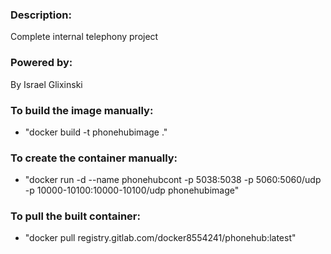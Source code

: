 ### Description:
Complete internal telephony project

### Powered by:
By Israel Glixinski

### To build the image manually:
* "docker build -t phonehubimage ."

### To create the container manually:
* "docker run -d --name phonehubcont -p 5038:5038 -p 5060:5060/udp -p 10000-10100:10000-10100/udp phonehubimage"

### To pull the built container:
* "docker pull registry.gitlab.com/docker8554241/phonehub:latest"
